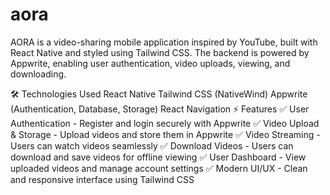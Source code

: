 # aora

AORA is a video-sharing mobile application inspired by YouTube, built with React Native and styled using Tailwind CSS. The backend is powered by Appwrite, enabling user authentication, video uploads, viewing, and downloading.

🛠️ Technologies Used
React Native
Tailwind CSS (NativeWind)
Appwrite (Authentication, Database, Storage)
React Navigation
⚡ Features
✅ User Authentication - Register and login securely with Appwrite
✅ Video Upload & Storage - Upload videos and store them in Appwrite
✅ Video Streaming - Users can watch videos seamlessly
✅ Download Videos - Users can download and save videos for offline viewing
✅ User Dashboard - View uploaded videos and manage account settings
✅ Modern UI/UX - Clean and responsive interface using Tailwind CSS
